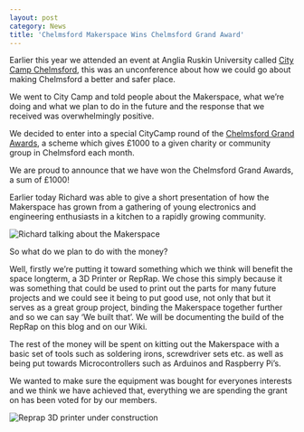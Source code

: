 ```yaml
---
layout: post
category: News
title: 'Chelmsford Makerspace Wins Chelmsford Grand Award'
---
```


Earlier this year we attended an event at Anglia Ruskin University called [City Camp Chelmsford](http://citycampchelmsford.wordpress.com/), this was an unconference about how we could go about making Chelmsford a better and safer place.

<!--break-->

We went to City Camp and told people about the Makerspace, what we’re doing and what we plan to do in the future and the response that we received was overwhelmingly positive.

We decided to enter into a special CityCamp round of the [Chelmsford Grand Awards](http://www.chelmsfordgrandawards.co.uk/), a scheme which gives £1000 to a given charity or community group in Chelmsford each month.

We are proud to announce that we have won the Chelmsford Grand Awards, a sum of £1000!

Earlier today Richard was able to give a short presentation of how the Makerspace has grown from a gathering of young electronics and engineering enthusiasts in a kitchen to a rapidly growing community.

![Richard talking about the Makerspace](img/richard-presenting-grand-award.jpg)

So what do we plan to do with the money?

Well, firstly we’re putting it toward something which we think will benefit the space longterm, a 3D Printer or RepRap.
We chose this simply because it was something that could be used to print out the parts for many future projects and we could see it being to put good use, not only that but it serves as a great group project, binding the Makerspace together further and so we can say ‘We built that’.
We will be documenting the build of the RepRap on this blog and on our Wiki.

The rest of the money will be spent on kitting out the Makerspace with a basic set of tools such as soldering irons, screwdriver sets etc. as well as being put towards Microcontrollers such as Arduinos and Raspberry Pi’s.

We wanted to make sure the equipment was bought for everyones interests and we think we have achieved that, everything we are spending the grant on has been voted for by our members.

![Reprap 3D printer under construction](img/3d-printer-under-construction.jpg)
